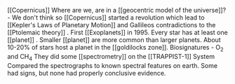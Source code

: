 [[Copernicus]]
Where are we, are in a [[geocentric model of the universe]]? - We don't think so
[[Copernicus]] started a revolution which lead to [[Kepler's Laws of Planetary Motion]] and Gallileos contradictions to the [[Ptolemaic theory]] .
First [[Exoplanets]] in 1995.
Every star has at least one [[planet]] . 
Smaller [[planet]] are more common than larger planets.
About 10-20% of stars host a planet in the [[goldilocks zone]]. 
Biosignatures - O<sub>2</sub> and CH<sub>4</sub> 
They did some [[spectrometry]] on the [[TRAPPIST-1]] System
Compared the spectrographs to known spectral features on earth.
Some had signs, but none had properly conclusive evidence.


